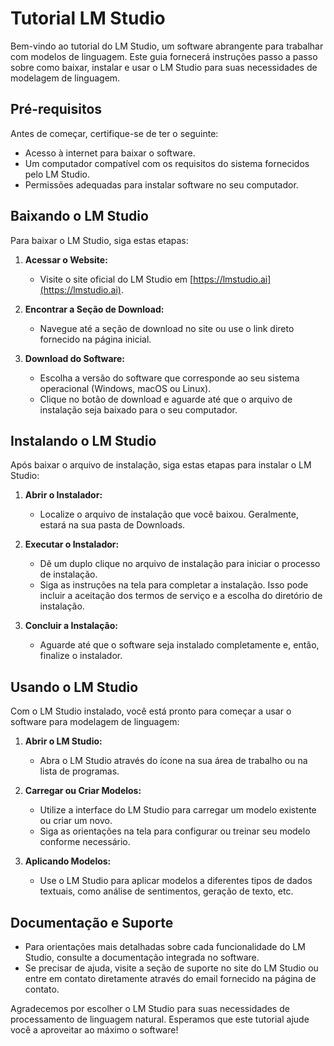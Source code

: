 # Tutorial LM Studio

Bem-vindo ao tutorial do LM Studio, um software abrangente para trabalhar com modelos de linguagem. Este guia fornecerá instruções passo a passo sobre como baixar, instalar e usar o LM Studio para suas necessidades de modelagem de linguagem.

## Pré-requisitos

Antes de começar, certifique-se de ter o seguinte:
- Acesso à internet para baixar o software.
- Um computador compatível com os requisitos do sistema fornecidos pelo LM Studio.
- Permissões adequadas para instalar software no seu computador.

## Baixando o LM Studio

Para baixar o LM Studio, siga estas etapas:

1. **Acessar o Website:**
   - Visite o site oficial do LM Studio em [https://lmstudio.ai](https://lmstudio.ai).

2. **Encontrar a Seção de Download:**
   - Navegue até a seção de download no site ou use o link direto fornecido na página inicial.

3. **Download do Software:**
   - Escolha a versão do software que corresponde ao seu sistema operacional (Windows, macOS ou Linux).
   - Clique no botão de download e aguarde até que o arquivo de instalação seja baixado para o seu computador.

## Instalando o LM Studio

Após baixar o arquivo de instalação, siga estas etapas para instalar o LM Studio:

1. **Abrir o Instalador:**
   - Localize o arquivo de instalação que você baixou. Geralmente, estará na sua pasta de Downloads.

2. **Executar o Instalador:**
   - Dê um duplo clique no arquivo de instalação para iniciar o processo de instalação.
   - Siga as instruções na tela para completar a instalação. Isso pode incluir a aceitação dos termos de serviço e a escolha do diretório de instalação.

3. **Concluir a Instalação:**
   - Aguarde até que o software seja instalado completamente e, então, finalize o instalador.

## Usando o LM Studio

Com o LM Studio instalado, você está pronto para começar a usar o software para modelagem de linguagem:

1. **Abrir o LM Studio:**
   - Abra o LM Studio através do ícone na sua área de trabalho ou na lista de programas.

2. **Carregar ou Criar Modelos:**
   - Utilize a interface do LM Studio para carregar um modelo existente ou criar um novo.
   - Siga as orientações na tela para configurar ou treinar seu modelo conforme necessário.

3. **Aplicando Modelos:**
   - Use o LM Studio para aplicar modelos a diferentes tipos de dados textuais, como análise de sentimentos, geração de texto, etc.

## Documentação e Suporte

- Para orientações mais detalhadas sobre cada funcionalidade do LM Studio, consulte a documentação integrada no software.
- Se precisar de ajuda, visite a seção de suporte no site do LM Studio ou entre em contato diretamente através do email fornecido na página de contato.

Agradecemos por escolher o LM Studio para suas necessidades de processamento de linguagem natural. Esperamos que este tutorial ajude você a aproveitar ao máximo o software!
